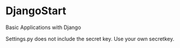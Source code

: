 # DjangoStart
 Basic Applications with Django

Settings.py does not include the secret key. Use your own secretkey. 

